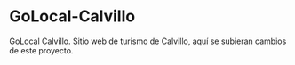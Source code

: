 # GoLocal-Calvillo
GoLocal Calvillo. Sitio web de turismo de Calvillo, aquí se subieran cambios de este proyecto.
